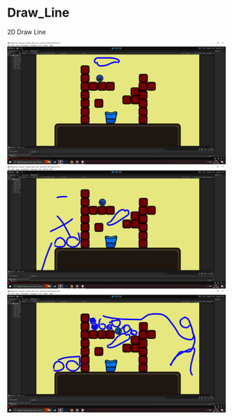 # Draw_Line
2D Draw Line

![Image alt](https://github.com/SinlessDevil/Draw_Line/blob/main/Draw_Line1.png)
![Image alt](https://github.com/SinlessDevil/Draw_Line/blob/main/Draw_Line2.png)
![Image alt](https://github.com/SinlessDevil/Draw_Line/blob/main/Draw_Line3.png)
